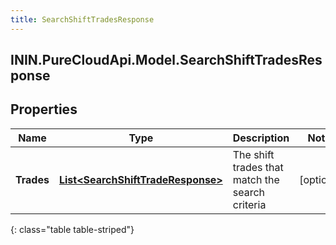 ```yaml
---
title: SearchShiftTradesResponse
---
```

## ININ.PureCloudApi.Model.SearchShiftTradesResponse

## Properties

|Name | Type | Description | Notes|
|------------ | ------------- | ------------- | -------------|
| **Trades** | [**List&lt;SearchShiftTradeResponse&gt;**](SearchShiftTradeResponse.html) | The shift trades that match the search criteria | [optional] |
{: class="table table-striped"}


